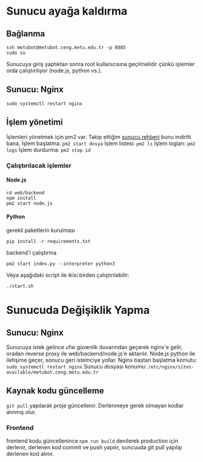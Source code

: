 # Sunucu ayağa kaldırma
## Bağlanma
```
ssh metubot@metubot.ceng.metu.edu.tr -p 8085
sudo su
```
Sunucuya giriş yaptıktan sonra root kullanıcısına geçilmelidir çünkü işlemler orda çalıştırılıyor (node.js, python vs.).

## Sunucu: Nginx
`sudo systemctl restart nginx`

## İşlem yönetimi
İşlemleri yönetmek için pm2 var. Takip ettiğim [sunucu rehberi](https://hackernoon.com/a-tutorial-to-deploy-the-nodejs-app-to-nginx-server) bunu indirtti bana.
İşlem başlatma: `pm2 start dosya`
İşlem listesi: `pm2 ls`
İşlem logları: `pm2 logs`
İşlem durdurma: `pm2 stop id`
### Çalıştırılacak işlemler
#### Node.js
```
cd web/backend
npm install
pm2 start node.js
```
#### Python
gerekli paketlerin kurulması
```
pip install -r requirements.txt
```
backend'i çalıştırma
```
pm2 start index.py --interpreter python3
```
Veya aşağıdaki script ile ikisi birden çalıştırılabilir:
```
./start.sh
```

# Sunucuda Değişiklik Yapma
## Sunucu: Nginx
Sunucuya istek gelince ufw güvenlik duvarından geçerek nginx'e gelir, oradan reverse proxy ile web/backend/node.js'e aktarılır. Node.js python ile iletişime geçer, sonucu geri istemciye yollar.
Nginx baştan başlatma komutu:
`sudo systemctl restart nginx`
Sunucu dosyası konumu:
`/etc/nginx/sites-available/metubot.ceng.metu.edu.tr`
## Kaynak kodu güncelleme
`git pull` yapılarak proje güncellenir. Derlenmeye gerek olmayan kodlar alınmış olur.
### Frontend
frontend kodu güncellenince `npm run build` denilerek production için derlenir, derlenen kod commit ve push yapılır, suncuuda git pull yapılıp derlenen kod alınır. 
